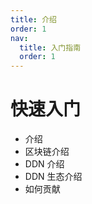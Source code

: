 ```yaml
---
title: 介绍
order: 1
nav:
  title: 入门指南
  order: 1
---
```


# 快速入门

- 介绍
- 区块链介绍
- DDN 介绍
- DDN 生态介绍
- 如何贡献

